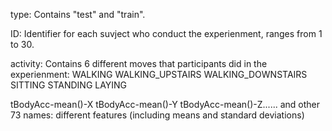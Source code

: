 type: Contains "test" and "train". 

ID: Identifier for each suvject who conduct the experienment, ranges from 1 to 30.

activity: Contains 6 different moves that participants did in the experienment:
  WALKING
  WALKING_UPSTAIRS
  WALKING_DOWNSTAIRS
  SITTING
  STANDING
  LAYING

tBodyAcc-mean()-X tBodyAcc-mean()-Y tBodyAcc-mean()-Z...... and other 73 names:
different features (including means and standard deviations)
